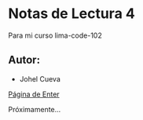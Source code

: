 # Notas de Lectura 4
Para mi curso lima-code-102

## Autor:
- Johel Cueva

[Página de Enter](www.enter.edu.pe)

Próximamente...